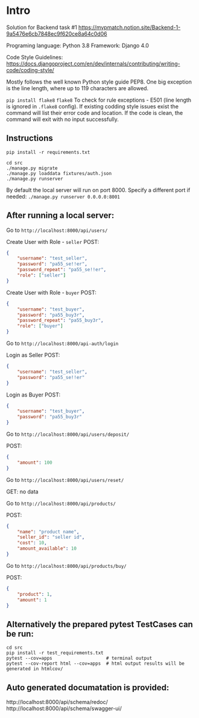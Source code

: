 # Intro

Solution for Backend task #1
https://mvpmatch.notion.site/Backend-1-9a5476e6cb7848ec9f620ce8a64c0d06

Programing language: Python 3.8
Framework: Django 4.0

Code Style Guidelines:
https://docs.djangoproject.com/en/dev/internals/contributing/writing-code/coding-style/

Mostly follows the well known Python style guide PEP8. 
One big exception is the line length, where up to 119 characters are allowed.

```pip install flake8```
```flake8```
To check for rule exceptions - E501 (line length is ignored in `.flake8` config).
If existing codding style issues exist the command will list their error code and location.
If the code is clean, the command will exit with no input successfully.

##  Instructions

```shell
pip install -r requirements.txt

cd src
./manage.py migrate
./manage.py loaddata fixtures/auth.json
./manage.py runserver
```

By default the local server will run on port 8000.
Specify a different port if needed:
```./manage.py runserver 0.0.0.0:8001```

## After running a local server:

Go to `http://localhost:8000/api/users/`

Create User with Role - `seller`
POST:
```json
{
    "username": "test_seller",
    "password": "pa55_se!!er",
    "password_repeat": "pa55_se!!er",
    "role": ["seller"]
}
```

Create User with Role - `buyer`
POST:
```json
{
    "username": "test_buyer",
    "password": "pa55_buy3r",
    "password_repeat": "pa55_buy3r",
    "role": ["buyer"]
}
```

Go to `http://localhost:8000/api-auth/login`

Login as Seller
POST:
```json
{
    "username": "test_seller",
    "password": "pa55_se!!er"
}
```

Login as Buyer
POST:
```json
{
    "username": "test_buyer",
    "password": "pa55_buy3r"
}
```

Go to `http://localhost:8000/api/users/deposit/`

POST:
```json
{
    "amount": 100
}
```

Go to `http://localhost:8000/api/users/reset/`

GET:
no data

Go to `http://localhost:8000/api/products/`

POST:
```json
{
    "name": "product name",
    "seller_id": "seller id",
    "cost": 10,
    "amount_available": 10
}
```

Go to `http://localhost:8000/api/products/buy/`

POST:
```json
{
    "product": 1,
    "amount": 1
}
```

## Alternatively the prepared pytest TestCases can be run:

```shell
cd src
pip install -r test_requirements.txt
pytest --cov=apps                    # terminal output
pytest --cov-report html --cov=apps  # html output results will be generated in htmlcov/
```


## Auto generated documatation is provided:
http://localhost:8000/api/schema/redoc/
http://localhost:8000/api/schema/swagger-ui/